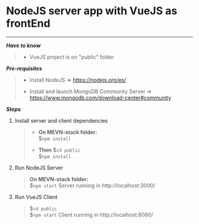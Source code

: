 NodeJS server app with VueJS as frontEnd
========================================
----------
***Have to know***

> - VueJS project is on "public" folder

***Pre-requisites*** 
> - Install NodeJS => https://nodejs.org/es/
> 
> - Install and launch MongoDB Community Server => https://www.mongodb.com/download-center#community

***Steps***

 1. Install server and client dependencies 
 
	> - **On MEVN-stack folder:**     
	>  $`npm install`
	> 
	> - **Then** 
	>  $`cd public`  
	>  $`npm install`

 2. Run NodeJS Server
	> **On MEVN-stack folder:**     
	> $`npm start`
	> Server running in http://localhost:3000/
	
 3. Run VueJS Client
	> $`cd public`  
	> $`npm start`
	> Client running in http://localhost:8080/
